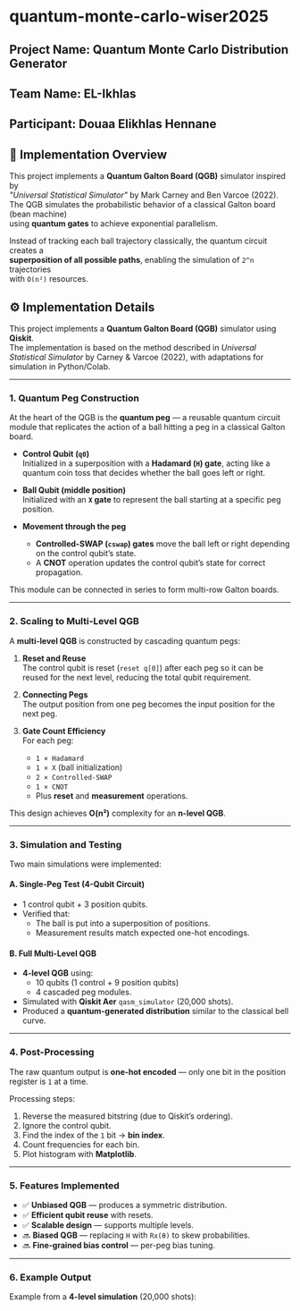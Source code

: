 # quantum-monte-carlo-wiser2025
## Project Name: Quantum Monte Carlo Distribution Generator
## Team Name: EL-Ikhlas
## Participant: Douaa Elikhlas Hennane 

## 📌 Implementation Overview

This project implements a **Quantum Galton Board (QGB)** simulator inspired by  
*"Universal Statistical Simulator"* by Mark Carney and Ben Varcoe (2022).  
The QGB simulates the probabilistic behavior of a classical Galton board (bean machine)  
using **quantum gates** to achieve exponential parallelism.

Instead of tracking each ball trajectory classically, the quantum circuit creates a  
**superposition of all possible paths**, enabling the simulation of `2^n` trajectories  
with `O(n²)` resources.


## ⚙️ Implementation Details

This project implements a **Quantum Galton Board (QGB)** simulator using **Qiskit**.  
The implementation is based on the method described in *Universal Statistical Simulator* by Carney & Varcoe (2022), with adaptations for simulation in Python/Colab.

---

### 1. Quantum Peg Construction
At the heart of the QGB is the **quantum peg** — a reusable quantum circuit module that replicates the action of a ball hitting a peg in a classical Galton board.

- **Control Qubit (`q0`)**  
  Initialized in a superposition with a **Hadamard (`H`) gate**, acting like a quantum coin toss that decides whether the ball goes left or right.

- **Ball Qubit (middle position)**  
  Initialized with an **`X` gate** to represent the ball starting at a specific peg position.

- **Movement through the peg**  
  - **Controlled-SWAP (`cswap`) gates** move the ball left or right depending on the control qubit’s state.  
  - A **CNOT** operation updates the control qubit’s state for correct propagation.

This module can be connected in series to form multi-row Galton boards.

---

### 2. Scaling to Multi-Level QGB
A **multi-level QGB** is constructed by cascading quantum pegs:

1. **Reset and Reuse**  
   The control qubit is reset (`reset q[0]`) after each peg so it can be reused for the next level, reducing the total qubit requirement.

2. **Connecting Pegs**  
   The output position from one peg becomes the input position for the next peg.

3. **Gate Count Efficiency**  
   For each peg:
   - `1 × Hadamard`
   - `1 × X` (ball initialization)
   - `2 × Controlled-SWAP`
   - `1 × CNOT`
   - Plus **reset** and **measurement** operations.

This design achieves **O(n²)** complexity for an **n-level QGB**.

---

### 3. Simulation and Testing
Two main simulations were implemented:

#### **A. Single-Peg Test (4-Qubit Circuit)**
- 1 control qubit + 3 position qubits.
- Verified that:
  - The ball is put into a superposition of positions.
  - Measurement results match expected one-hot encodings.

#### **B. Full Multi-Level QGB**
- **4-level QGB** using:
  - 10 qubits (1 control + 9 position qubits)
  - 4 cascaded peg modules.
- Simulated with **Qiskit Aer** `qasm_simulator` (20,000 shots).
- Produced a **quantum-generated distribution** similar to the classical bell curve.

---

### 4. Post-Processing
The raw quantum output is **one-hot encoded** — only one bit in the position register is `1` at a time.

Processing steps:
1. Reverse the measured bitstring (due to Qiskit’s ordering).
2. Ignore the control qubit.
3. Find the index of the `1` bit → **bin index**.
4. Count frequencies for each bin.
5. Plot histogram with **Matplotlib**.

---

### 5. Features Implemented
- ✅ **Unbiased QGB** — produces a symmetric distribution.
- ✅ **Efficient qubit reuse** with resets.
- ✅ **Scalable design** — supports multiple levels.
- 🔜 **Biased QGB** — replacing `H` with `Rx(θ)` to skew probabilities.
- 🔜 **Fine-grained bias control** — per-peg bias tuning.

---

### 6. Example Output
Example from a **4-level simulation** (20,000 shots):

